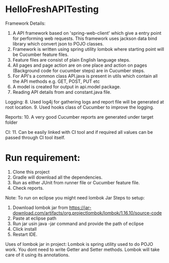 # HelloFreshAPITesting
Framework Details:
1. A API framework based on 'spring-web-client' which give a entry point for performing web requests. This framework uses jackson data bind library which convert json to POJO classes.
2. Framework is written using spring utility lombok where starting point will be Cucumber feature files.
3. Feature files are consist of plain English language steps. 
4. All pages and page action are on one place and action on pages (Background code for cucumber steps) are in Cucumber steps.
5. For API's a common class API.java is present in utils which contain all the API methods e.g. GET, POST, PUT etc
6. A model is created for output in api.model package.
7. Reading API details from and constant.java file.

Logging:
8. Used log4j for gathering logs and report file will be generated at root location.
9. Used hooks class of Cucumber to improve the logging.

Reports:
10. A very good Cucumber reports are generated under target folder

CI:
11. Can be easily linked with CI tool and if required all values can be passed through CI tool itself.

# Run requirement:
1. Clone this project
2. Gradle will download all the dependencies.
3. Run as either JUnit from runner file or Cucumber feature file.
4. Check reports.

Note: To run on eclipse you might need lombok Jar
Steps to setup:
1. Download lombok jar from https://jar-download.com/artifacts/org.projectlombok/lombok/1.16.10/source-code
2. Paste at eclipse path
3. Run jar usin java -jar command and provide the path of eclipse
4. Click install
5. Restart IDE.

Uses of lombok jar in project:
Lombok is spring utility used to do POJO work. You dont need to write Getter and Setter methods. Lombok will take care of it using its annotations.
